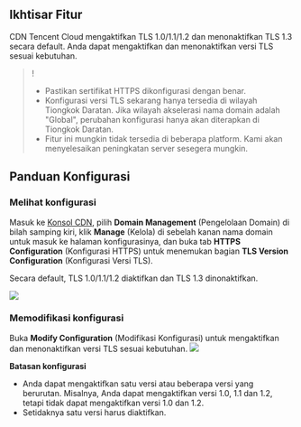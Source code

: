 ## Ikhtisar Fitur

CDN Tencent Cloud mengaktifkan TLS 1.0/1.1/1.2 dan menonaktifkan TLS 1.3 secara default. Anda dapat mengaktifkan dan menonaktifkan versi TLS sesuai kebutuhan.

>!
>- Pastikan sertifikat HTTPS dikonfigurasi dengan benar.
>- Konfigurasi versi TLS sekarang hanya tersedia di wilayah Tiongkok Daratan. Jika wilayah akselerasi nama domain adalah "Global", perubahan konfigurasi hanya akan diterapkan di Tiongkok Daratan.
>- Fitur ini mungkin tidak tersedia di beberapa platform. Kami akan menyelesaikan peningkatan server sesegera mungkin.



## Panduan Konfigurasi

### Melihat konfigurasi

Masuk ke [Konsol CDN](https://console.cloud.tencent.com/cdn), pilih **Domain Management** (Pengelolaan Domain) di bilah samping kiri, klik **Manage** (Kelola) di sebelah kanan nama domain untuk masuk ke halaman konfigurasinya, dan buka tab **HTTPS Configuration** (Konfigurasi HTTPS) untuk menemukan bagian **TLS Version Configuration** (Konfigurasi Versi TLS).

Secara default, TLS 1.0/1.1/1.2 diaktifkan dan TLS 1.3 dinonaktifkan.

![](https://main.qcloudimg.com/raw/7445026074dc473c366db6e65b807a17.png)


### Memodifikasi konfigurasi

Buka **Modify Configuration** (Modifikasi Konfigurasi) untuk mengaktifkan dan menonaktifkan versi TLS sesuai kebutuhan.
![](https://main.qcloudimg.com/raw/0cd09ce66a94d6886d68c60f22844310.png)


**Batasan konfigurasi**

- Anda dapat mengaktifkan satu versi atau beberapa versi yang berurutan. Misalnya, Anda dapat mengaktifkan versi 1.0, 1.1 dan 1.2, tetapi tidak dapat mengaktifkan versi 1.0 dan 1.2.
- Setidaknya satu versi harus diaktifkan.
